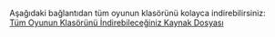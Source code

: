 Aşağıdaki bağlantıdan tüm oyunun klasörünü kolayca indirebilirsiniz:  
[Tüm Oyunun Klasörünü İndirebileceğiniz Kaynak Dosyası](https://drive.google.com/file/d/1hSgrEtf9viSybgZsriOznflPY8lVHI3K/view?usp=sharing)
